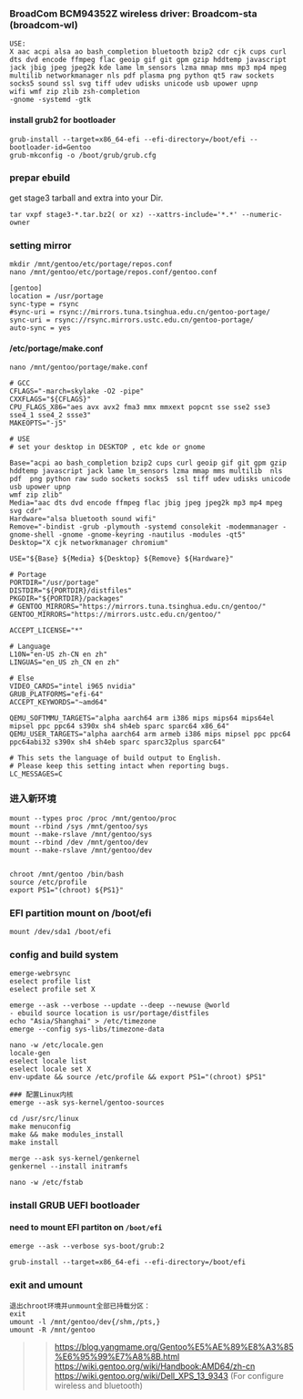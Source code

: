 ### BroadCom BCM94352Z wireless driver: Broadcom-sta (broadcom-wl)

```
USE:
X aac acpi alsa ao bash_completion bluetooth bzip2 cdr cjk cups curl dts dvd encode ffmpeg flac geoip gif git gpm gzip hddtemp javascript jack jbig jpeg jpeg2k kde lame lm_sensors lzma mmap mms mp3 mp4 mpeg multilib networkmanager nls pdf plasma png python qt5 raw sockets socks5 sound ssl svg tiff udev udisks unicode usb upower upnp 
wifi wmf zip zlib zsh-completion
-gnome -systemd -gtk
```
#### install grub2 for bootloader
```
grub-install --target=x86_64-efi --efi-directory=/boot/efi --bootloader-id=Gentoo
grub-mkconfig -o /boot/grub/grub.cfg
```
### prepar ebuild
get stage3 tarball and extra into your Dir.
```
tar vxpf stage3-*.tar.bz2( or xz) --xattrs-include='*.*' --numeric-owner
```

### setting mirror
```
mkdir /mnt/gentoo/etc/portage/repos.conf
nano /mnt/gentoo/etc/portage/repos.conf/gentoo.conf
```
```
[gentoo]
location = /usr/portage
sync-type = rsync
#sync-uri = rsync://mirrors.tuna.tsinghua.edu.cn/gentoo-portage/
sync-uri = rsync://rsync.mirrors.ustc.edu.cn/gentoo-portage/
auto-sync = yes
```
#### /etc/portage/make.conf
```
nano /mnt/gentoo/portage/make.conf

# GCC
CFLAGS="-march=skylake -O2 -pipe"
CXXFLAGS="${CFLAGS}"
CPU_FLAGS_X86="aes avx avx2 fma3 mmx mmxext popcnt sse sse2 sse3 sse4_1 sse4_2 ssse3"
MAKEOPTS="-j5"

# USE
# set your desktop in DESKTOP , etc kde or gnome

Base="acpi ao bash_completion bzip2 cups curl geoip gif git gpm gzip hddtemp javascript jack lame lm_sensors lzma mmap mms multilib  nls pdf  png python raw sudo sockets socks5  ssl tiff udev udisks unicode usb upower upnp 
wmf zip zlib"
Media="aac dts dvd encode ffmpeg flac jbig jpeg jpeg2k mp3 mp4 mpeg svg cdr"
Hardware="alsa bluetooth sound wifi"
Remove="-bindist -grub -plymouth -systemd consolekit -modemmanager -gnome-shell -gnome -gnome-keyring -nautilus -modules -qt5"
Desktop="X cjk networkmanager chromium" 

USE="${Base} ${Media} ${Desktop} ${Remove} ${Hardware}"

# Portage
PORTDIR="/usr/portage"
DISTDIR="${PORTDIR}/distfiles"
PKGDIR="${PORTDIR}/packages"
# GENTOO_MIRRORS="https://mirrors.tuna.tsinghua.edu.cn/gentoo/"
GENTOO_MIRRORS="https://mirrors.ustc.edu.cn/gentoo/"

ACCEPT_LICENSE="*"

# Language
L10N="en-US zh-CN en zh"
LINGUAS="en_US zh_CN en zh"

# Else
VIDEO_CARDS="intel i965 nvidia"
GRUB_PLATFORMS="efi-64"
ACCEPT_KEYWORDS="~amd64"

QEMU_SOFTMMU_TARGETS="alpha aarch64 arm i386 mips mips64 mips64el mipsel ppc ppc64 s390x sh4 sh4eb sparc sparc64 x86_64"
QEMU_USER_TARGETS="alpha aarch64 arm armeb i386 mips mipsel ppc ppc64 ppc64abi32 s390x sh4 sh4eb sparc sparc32plus sparc64"

# This sets the language of build output to English.
# Please keep this setting intact when reporting bugs.
LC_MESSAGES=C
```
### 进入新环境

```
mount --types proc /proc /mnt/gentoo/proc
mount --rbind /sys /mnt/gentoo/sys
mount --make-rslave /mnt/gentoo/sys
mount --rbind /dev /mnt/gentoo/dev
mount --make-rslave /mnt/gentoo/dev
```
```

chroot /mnt/gentoo /bin/bash
source /etc/profile
export PS1="(chroot) ${PS1}"
```

### EFI partition mount on /boot/efi
`mount /dev/sda1 /boot/efi`

### config and build system
```
emerge-webrsync
eselect profile list
eselect profile set X

emerge --ask --verbose --update --deep --newuse @world
- ebuild source location is usr/portage/distfiles
echo "Asia/Shanghai" > /etc/timezone
emerge --config sys-libs/timezone-data

nano -w /etc/locale.gen
locale-gen
eselect locale list
eselect locale set X
env-update && source /etc/profile && export PS1="(chroot) $PS1"

### 配置Linux内核
emerge --ask sys-kernel/gentoo-sources

cd /usr/src/linux
make menuconfig
make && make modules_install
make install

merge --ask sys-kernel/genkernel
genkernel --install initramfs

nano -w /etc/fstab

```


### install GRUB UEFI bootloader
#### need to mount EFI partiton on `/boot/efi`
```
emerge --ask --verbose sys-boot/grub:2

grub-install --target=x86_64-efi --efi-directory=/boot/efi
```
### exit and umount
```
退出chroot环境并unmount全部已持载分区：
exit
umount -l /mnt/gentoo/dev{/shm,/pts,}
umount -R /mnt/gentoo
```

>> https://blog.yangmame.org/Gentoo%E5%AE%89%E8%A3%85%E6%95%99%E7%A8%8B.html
>> https://wiki.gentoo.org/wiki/Handbook:AMD64/zh-cn
>> https://wiki.gentoo.org/wiki/Dell_XPS_13_9343 (For configure wireless and bluetooth)
